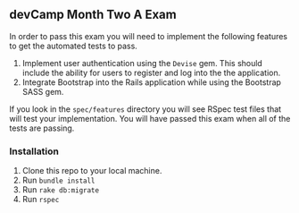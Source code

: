 ## devCamp Month Two A Exam

In order to pass this exam you will need to implement the following features to get the automated tests to pass.

1. Implement user authentication using the `Devise` gem. This should include the ability for users to register and log into the the application.
2. Integrate Bootstrap into the Rails application while using the Bootstrap SASS gem.

If you look in the `spec/features` directory you will see RSpec test files that will test your implementation. You will have passed this exam when all of the tests are passing.

### Installation

1. Clone this repo to your local machine.
2. Run `bundle install`
3. Run `rake db:migrate`
4. Run `rspec`
